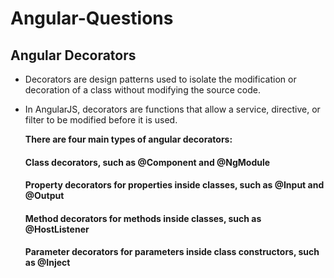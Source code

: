 # Angular-Questions

## Angular Decorators
  - Decorators are design patterns used to isolate the modification or decoration of a class without modifying the source code.

  - In AngularJS, decorators are functions that allow a service, directive, or filter to be modified before it is used.

    **There are four main types of angular decorators:**
     ####  Class decorators, such as @Component and @NgModule
     #### Property decorators for properties inside classes, such as @Input and @Output
     #### Method decorators for methods inside classes, such as @HostListener
     #### Parameter decorators for parameters inside class constructors, such as @Inject

